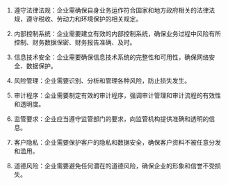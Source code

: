 

1. 遵守法律法规：企业需确保自身业务运作符合国家和地方政府相关的法律法规，遵守税收、劳动力和环境保护的相关规定。

2. 内部控制系统：企业需要建立有效的内部控制系统，确保业务过程中风险有所控制、财务数据保密、财务报告准确、及时。

3. 信息技术安全：企业需要确保信息技术系统的完整性和可用性，确保网络安全、数据保护。

4. 风险管理：企业需要识别、分析和管理各种风险，防止损失发生。

5. 审计程序：企业需要制定有效的审计程序，强调审计管理和审计流程的有效性和透明度。

6. 监管要求：企业应当遵守监管部门的要求，向监管机构提供准确和透明的信息。

7. 客户隐私：企业需要保护客户的隐私和数据安全，确保客户资料不被任意分发和滥用。

8. 道德风险：企业需要避免任何潜在的道德风险，确保企业的形象和信誉不受损失。